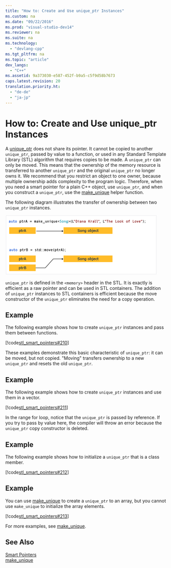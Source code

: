 ```yaml
---
title: "How to: Create and Use unique_ptr Instances"
ms.custom: na
ms.date: "09/22/2016"
ms.prod: "visual-studio-dev14"
ms.reviewer: na
ms.suite: na
ms.technology: 
  - "devlang-cpp"
ms.tgt_pltfrm: na
ms.topic: "article"
dev_langs: 
  - "C++"
ms.assetid: 9a373030-e587-452f-b9a5-c5f9d58b7673
caps.latest.revision: 20
translation.priority.ht: 
  - "de-de"
  - "ja-jp"
---
```

# How to: Create and Use unique_ptr Instances
A [unique_ptr](../vs140/unique_ptr-class.md) does not share its pointer. It cannot be copied to another `unique_ptr`, passed by value to a function, or used in any Standard Template Library (STL) algorithm that requires copies to be made. A `unique_ptr` can only be moved. This means that the ownership of the memory resource is transferred to another `unique_ptr` and the original `unique_ptr` no longer owns it. We recommend that you restrict an object to one owner, because multiple ownership adds complexity to the program logic. Therefore, when you need a smart pointer for a plain C++ object, use `unique_ptr`, and when you construct a `unique_ptr`, use the [make_unique](../vs140/make_unique.md) helper function.  
  
 The following diagram illustrates the transfer of ownership between two `unique_ptr` instances.  
  
 ![Moving the ownership of a unique&#95;ptr](../vs140/media/unique_ptr.png "unique_ptr")  
  
 `unique_ptr` is defined in the `<memory>` header in the STL. It is exactly is efficient as a raw pointer and can be used in STL containers. The addition of `unique_ptr` instances to STL containers is efficient because the move constructor of the `unique_ptr` eliminates the need for a copy operation.  
  
## Example  
 The following example shows how to create `unique_ptr` instances and pass them between functions.  
  
 [!code[stl_smart_pointers#210](../vs140/codesnippet/CPP/how-to--create-and-use-unique_ptr-instances_1.cpp)]  
  
 These examples demonstrate this basic characteristic of `unique_ptr`: it can be moved, but not copied. "Moving" transfers ownership to a new `unique_ptr` and resets the old `unique_ptr`.  
  
## Example  
 The following example shows how to create `unique_ptr` instances and use them in a vector.  
  
 [!code[stl_smart_pointers#211](../vs140/codesnippet/CPP/how-to--create-and-use-unique_ptr-instances_2.cpp)]  
  
 In the range for  loop, notice that the `unique_ptr` is passed by reference. If you try to pass by value here, the compiler will throw an error because the `unique_ptr` copy constructor is deleted.  
  
## Example  
 The following example shows how to initialize a `unique_ptr` that is a class member.  
  
 [!code[stl_smart_pointers#212](../vs140/codesnippet/CPP/how-to--create-and-use-unique_ptr-instances_3.cpp)]  
  
## Example  
 You can use [make_unique](../vs140/make_unique.md) to create a `unique_ptr` to an array, but you cannot use `make_unique` to initialize the array elements.  
  
 [!code[stl_smart_pointers#213](../vs140/codesnippet/CPP/how-to--create-and-use-unique_ptr-instances_4.cpp)]  
  
 For more examples, see [make_unique](../vs140/make_unique.md).  
  
## See Also  
 [Smart Pointers](../vs140/smart-pointers--modern-c---.md)   
 [make_unique](../vs140/make_unique.md)